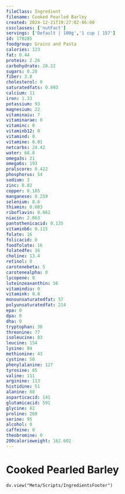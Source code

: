 ```yaml
---
fileClass: Ingredient
filename: Cooked Pearled Barley
created: 2024-12-21T19:27:02-06:00
cssclasses: ['nutFact']
servings: ['Default | 100g','1 cup | 157']
id: 170285
foodgroup: Grains and Pasta
calories: 123
fat: 0.44
protein: 2.26
carbohydrate: 28.22
sugars: 0.28
fiber: 3.8
cholesterol: 0
saturatedfats: 0.093
calcium: 11
iron: 1.33
potassium: 93
magnesium: 22
vitaminaiu: 7
vitaminarae: 0
vitaminc: 0
vitaminb12: 0
vitamind: 0
vitamine: 0.01
netcarbs: 24.42
water: 68.8
omega3s: 21
omega6s: 193
pralscore: 0.422
phosphorus: 54
sodium: 3
zinc: 0.82
copper: 0.105
manganese: 0.259
selenium: 8.6
thiamin: 0.083
riboflavin: 0.062
niacin: 2.063
pantothenicacid: 0.135
vitaminb6: 0.115
folate: 16
folicacid: 0
foodfolate: 16
folatedfe: 16
choline: 13.4
retinol: 0
carotenebeta: 5
carotenealpha: 0
lycopene: 0
luteinzeaxanthin: 56
vitamindiu: 0
vitamink: 0.8
monounsaturatedfat: 57
polyunsaturatedfat: 214
epa: 0
dpa: 0
dha: 0
tryptophan: 38
threonine: 77
isoleucine: 83
leucine: 154
lysine: 84
methionine: 43
cystine: 50
phenylalanine: 127
tyrosine: 65
valine: 111
arginine: 113
histidine: 51
alanine: 88
asparticacid: 141
glutamicacid: 591
glycine: 82
proline: 269
serine: 95
alcohol: 0
caffeine: 0
theobromine: 0
200calorieweight: 162.602
---
```


# Cooked Pearled Barley

```dataviewjs
dv.view("Meta/Scripts/IngredientsFooter")
```